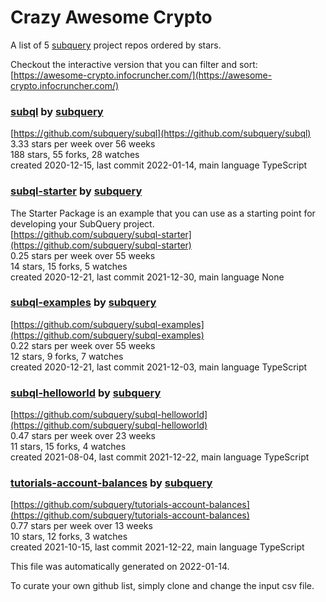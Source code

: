 # Crazy Awesome Crypto
A list of 5 [subquery](https://github.com/subquery) project repos ordered by stars.  

Checkout the interactive version that you can filter and sort: 
[https://awesome-crypto.infocruncher.com/](https://awesome-crypto.infocruncher.com/)  


### [subql](https://github.com/subquery/subql) by [subquery](https://github.com/subquery)  
  
[https://github.com/subquery/subql](https://github.com/subquery/subql)  
3.33 stars per week over 56 weeks  
188 stars, 55 forks, 28 watches  
created 2020-12-15, last commit 2022-01-14, main language TypeScript  


### [subql-starter](https://github.com/subquery/subql-starter) by [subquery](https://github.com/subquery)  
The Starter Package is an example that you can use as a starting point for developing your SubQuery project.  
[https://github.com/subquery/subql-starter](https://github.com/subquery/subql-starter)  
0.25 stars per week over 55 weeks  
14 stars, 15 forks, 5 watches  
created 2020-12-21, last commit 2021-12-30, main language None  


### [subql-examples](https://github.com/subquery/subql-examples) by [subquery](https://github.com/subquery)  
  
[https://github.com/subquery/subql-examples](https://github.com/subquery/subql-examples)  
0.22 stars per week over 55 weeks  
12 stars, 9 forks, 7 watches  
created 2020-12-21, last commit 2021-12-03, main language TypeScript  


### [subql-helloworld](https://github.com/subquery/subql-helloworld) by [subquery](https://github.com/subquery)  
  
[https://github.com/subquery/subql-helloworld](https://github.com/subquery/subql-helloworld)  
0.47 stars per week over 23 weeks  
11 stars, 15 forks, 4 watches  
created 2021-08-04, last commit 2021-12-22, main language TypeScript  


### [tutorials-account-balances](https://github.com/subquery/tutorials-account-balances) by [subquery](https://github.com/subquery)  
  
[https://github.com/subquery/tutorials-account-balances](https://github.com/subquery/tutorials-account-balances)  
0.77 stars per week over 13 weeks  
10 stars, 12 forks, 3 watches  
created 2021-10-15, last commit 2021-12-22, main language TypeScript  


This file was automatically generated on 2022-01-14.  

To curate your own github list, simply clone and change the input csv file.  